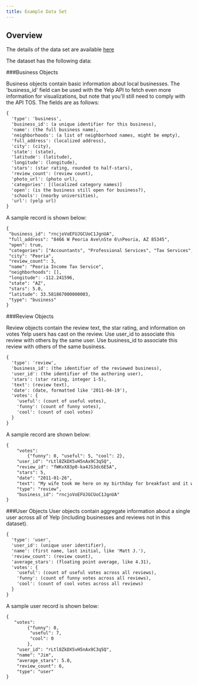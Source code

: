 ```yaml
---
title: Example Data Set
---
```


Overview 
--------
The details of the data set are available [here](https://www.yelp.com/academic_dataset)

The dataset has the following data:

###Business Objects

Business objects contain basic information about local businesses. The 'business_id' field can be used with the Yelp API to fetch even more information for visualizations, but note that you'll still need to comply with the API TOS. The fields are as follows:

```xml
{
  'type': 'business',
  'business_id': (a unique identifier for this business),
  'name': (the full business name),
  'neighborhoods': (a list of neighborhood names, might be empty),
  'full_address': (localized address),
  'city': (city),
  'state': (state),
  'latitude': (latitude),
  'longitude': (longitude),
  'stars': (star rating, rounded to half-stars),
  'review_count': (review count),
  'photo_url': (photo url),
  'categories': [(localized category names)]
  'open': (is the business still open for business?),
  'schools': (nearby universities),
  'url': (yelp url)
}
```

A sample record is shown below:

```xml
{
 "business_id": "rncjoVoEFUJGCUoC1JgnUA",
 "full_address": "8466 W Peoria Ave\nSte 6\nPeoria, AZ 85345",
 "open": true,
 "categories": ["Accountants", "Professional Services", "Tax Services", "Financial Services"],
 "city": "Peoria",
 "review_count": 3,
 "name": "Peoria Income Tax Service",
 "neighborhoods": [],
 "longitude": -112.241596,
 "state": "AZ",
 "stars": 5.0,
 "latitude": 33.581867000000003,
 "type": "business"
}
```

###Review Objects

Review objects contain the review text, the star rating, and information on votes Yelp users has cast on the review. Use user_id to associate this review with others by the same user. Use business_id to associate this review with others of the same business.

```xml
{
  'type': 'review',
  'business_id': (the identifier of the reviewed business),
  'user_id': (the identifier of the authoring user),
  'stars': (star rating, integer 1-5),
  'text': (review text),
  'date': (date, formatted like '2011-04-19'),
  'votes': {
    'useful': (count of useful votes),
    'funny': (count of funny votes),
    'cool': (count of cool votes)
  }
}
```

A sample record are shown below:

```xml
{
    "votes":
        {"funny": 0, "useful": 5, "cool": 2},
    "user_id": "rLtl8ZkDX5vH5nAx9C3q5Q",
    "review_id": "fWKvX83p0-ka4JS3dc6E5A",
    "stars": 5,
    "date": "2011-01-26",
    "text": "My wife took me here on my birthday for breakfast and it was excellent.  The weather was perfect which made sitting outside overlooking their grounds an absolute pleasure.  Our waitress was excellent and our food arrived quickly on the semi-busy Saturday morning.  It looked like the place fills up pretty quickly so the earlier you get here the better.\n\nDo yourself a favor and get their Bloody Mary.  It was phenomenal and simply the best I've ever had.  I'm pretty sure they only use ingredients from their garden and blend them fresh when you order it.  It was amazing.\n\nWhile EVERYTHING on the menu looks excellent, I had the white truffle scrambled eggs vegetable skillet and it was tasty and delicious.  It came with 2 pieces of their griddled bread with was amazing and it absolutely made the meal complete.  It was the best \"toast\" I've ever had.\n\nAnyway, I can't wait to go back!",
    "type": "review",
    "business_id": "rncjoVoEFUJGCUoC1JgnUA"
}
```

###User Objects
User objects contain aggregate information about a single user across all of Yelp (including businesses and reviews not in this dataset).

```xml
{
  'type': 'user',
  'user_id': (unique user identifier),
  'name': (first name, last initial, like 'Matt J.'),
  'review_count': (review count),
  'average_stars': (floating point average, like 4.31),
  'votes': {
    'useful': (count of useful votes across all reviews),
    'funny': (count of funny votes across all reviews),
    'cool': (count of cool votes across all reviews)
  }
}
```

A sample user record is shown below:

```xml
{
   "votes":
        {"funny": 0,
         "useful": 7,
         "cool": 0
        },
    "user_id": "rLtl8ZkDX5vH5nAx9C3q5Q",
    "name": "Jim",
    "average_stars": 5.0,
    "review_count": 6,
    "type": "user"
}
```

